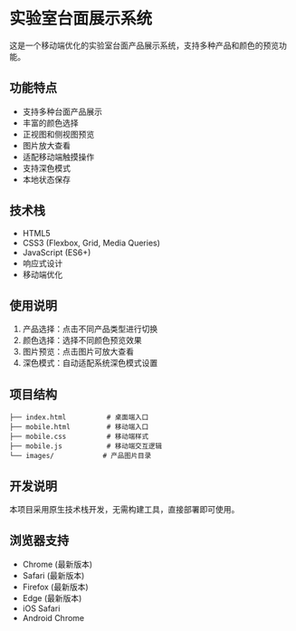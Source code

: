 # 实验室台面展示系统

这是一个移动端优化的实验室台面产品展示系统，支持多种产品和颜色的预览功能。

## 功能特点

- 支持多种台面产品展示
- 丰富的颜色选择
- 正视图和侧视图预览
- 图片放大查看
- 适配移动端触摸操作
- 支持深色模式
- 本地状态保存

## 技术栈

- HTML5
- CSS3 (Flexbox, Grid, Media Queries)
- JavaScript (ES6+)
- 响应式设计
- 移动端优化

## 使用说明

1. 产品选择：点击不同产品类型进行切换
2. 颜色选择：选择不同颜色预览效果
3. 图片预览：点击图片可放大查看
4. 深色模式：自动适配系统深色模式设置

## 项目结构

```
├── index.html          # 桌面端入口
├── mobile.html         # 移动端入口
├── mobile.css          # 移动端样式
├── mobile.js           # 移动端交互逻辑
└── images/            # 产品图片目录
```

## 开发说明

本项目采用原生技术栈开发，无需构建工具，直接部署即可使用。

## 浏览器支持

- Chrome (最新版本)
- Safari (最新版本)
- Firefox (最新版本)
- Edge (最新版本)
- iOS Safari
- Android Chrome 